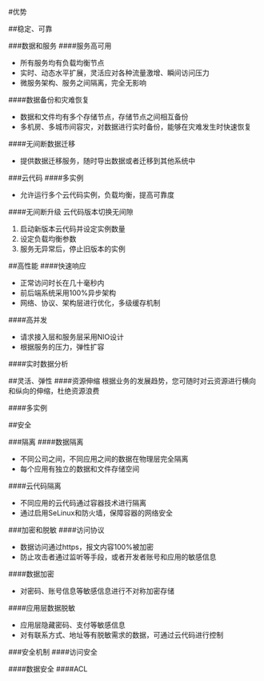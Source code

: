 #优势

##稳定、可靠

###数据和服务
####服务高可用
 - 所有服务均有负载均衡节点
 - 实时、动态水平扩展，灵活应对各种流量激增、瞬间访问压力
 - 微服务架构、服务之间隔离，完全无影响

####数据备份和灾难恢复
 - 数据和文件均有多个存储节点，存储节点之间相互备份
 - 多机房、多城市间容灾，对数据进行实时备份，能够在灾难发生时快速恢复

####无间断数据迁移
 - 提供数据迁移服务，随时导出数据或者迁移到其他系统中

###云代码
####多实例
 - 允许运行多个云代码实例，负载均衡，提高可靠度

####无间断升级
云代码版本切换无间隙
 1. 启动新版本云代码并设定实例数量
 2. 设定负载均衡参数
 3. 服务无异常后，停止旧版本的实例

##高性能
####快速响应
 - 正常访问时长在几十毫秒内
 - 前后端系统采用100%异步架构
 - 网络、协议、架构层进行优化，多级缓存机制

####高并发
 - 请求接入层和服务层采用NIO设计
 - 根据服务的压力，弹性扩容

####实时数据分析



##灵活、弹性
####资源伸缩
根据业务的发展趋势，您可随时对云资源进行横向和纵向的伸缩，杜绝资源浪费

####多实例

##安全

###隔离
####数据隔离
 - 不同公司之间，不同应用之间的数据在物理层完全隔离
 - 每个应用有独立的数据和文件存储空间

####云代码隔离
 - 不同应用的云代码通过容器技术进行隔离
 - 通过启用SeLinux和防火墙，保障容器的网络安全

###加密和脱敏
####访问协议
 - 数据访问通过https，报文内容100%被加密
 - 防止攻击者通过监听等手段，或者开发者账号和应用的敏感信息

####数据加密
 - 对密码、账号信息等敏感信息进行不对称加密存储


####应用层数据脱敏
 - 应用层隐藏密码、支付等敏感信息
 - 对有联系方式、地址等有脱敏需求的数据，可通过云代码进行控制


###安全机制
####访问安全

####数据安全
####ACL




